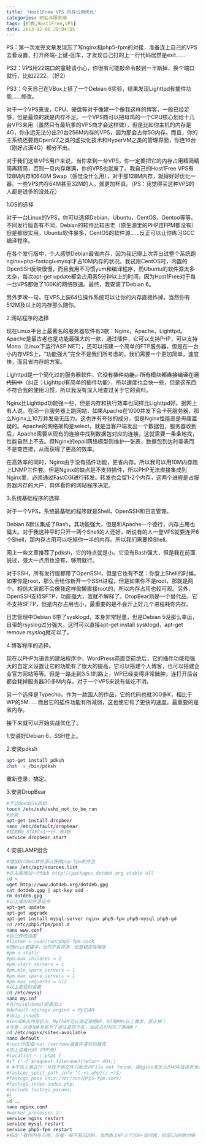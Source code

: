 ```yaml
---
title: 'Host1Free VPS 内存占用优化'
categories: 网站与服务端
tags: [折腾,Host1Free,VPS]
date: 2013-02-06 20:04:05
---
```

PS：第一次发完文章发现忘了写nginx和php5-fpm的对接，准备连上自己的VPS去看设置，打开终端-上键-回车，才发现自己打的上一行代码居然是exit……

PS2：VPS用22端口的童鞋请小心，你很有可能敲命令敲到一半断掉，换个端口就行，比如2222。（好2）

PS3：今天自己在VBox上搭了一个Debian 6实验，结果发现Lighttpd有插件功能……修改。

对于一个VPS来说，CPU、硬盘等对于像建一个像我这样的博客，一般已经足够，但是最烦的就是内存不足。一个VPS商可以把母鸡的一个CPU核心划给十几台VPS来用（虽然只有最坑爹的VPS商才会这样做），但是比如你主机的内存是4G，你永远无法分出20台256M内存的VPS，因为那会占你5G内存。而且，你的主系统还要跑OpenVZ之类的虚拟化技术和HyperVM之类的管理界面，你连16台（刚好占满4G）都分不出。

对于我们这些VPS用户来说，当你拿到一台VPS，你一定要把它的内存占用精简精简再精简，否则一旦内存爆满，你的VPS也就废了。我自己的Host1Free VPS有128M内存和640M Swap（感觉没什么用），对于那128M内存，就得好好优化一番。一些VPS内存64M甚至32M的人，就更加杯具。（PS：我觉得买这种VPS的人都是钱多的没处花）

1.OS的选择

对于一台Linux的VPS，你可以选择Debian，Ubuntu，CentOS，Gentoo等等。不同发行版各有不同，Debian的软件比较古老（原生源里的PHP连FPM都没有）但是都很实用，Ubuntu软件暴多，CentOS的软件源……反正可以让你练习GCC编译程序。

在各个发行版中，个人感觉Debian最省内存，因为我记得上次弄出过整个系统跑nginx+php-fastcgi+mysql才占10M内存的状况。我试用CentOS时，内置的OpenSSH反映很慢，而且我用不习惯yum和编译程序，而Ubuntu的软件源太多太杂，每次apt-get update都会占用我5分钟以上的时间，因为Host1Free对于每一台VPS都做了100K的网络限速。最终，我安装了Debian 6。

另外罗嗦一句，在VPS上装64位操作系统可以让你的内存直接炸掉。当然你有512M及以上的内存那么随你。

2.网站程序的选择

现在Linux平台上最著名的服务器软件有3款：Nginx，Apache，Lighttpd。Apache是最古老也是功能最强大的一款，通过插件，它可以支持PHP，可以支持Mono（Linux下运行ASP.NET），还可以搭建一个简单的FTP服务器。但是在一台小内存VPS上，“功能强大”完全不是我们所考虑的。我们需要一个更加简单，速度快，而且省内存的方案。

Lighttpd是一个简化过的服务器软件，它<del>没有插件功能，所有模块都直接编译在源代码中</del>（纠正：Lighttpd有简单的插件功能），所以速度也会快一些，但是这东西不符合我的使用习惯，所以我没有深入地查过关于它的资料。

Nginx比Lighttpd功能强一些，但是内存和执行效率也同样比Lighttpd好。据网上有人说，在同一台服务器上跑网站，如果Apache在1000并发下会卡死服务器，那么Nginx上10万并发毫无压力。这也许有夸张的成分，但是Nginx性能高是毋庸置疑的。Apache的网络架构是select，就是当客户端发出一个数据包，服务器收到后，Apache需要从现有的连接中找到数据包对应的连接，这就需要一条条地找，性能自然上不去。但Nginx的epoll网络模型则维护一张表，数据包到达时查表而不是查连接，从而获得了更高的效率。

在高效率的同时，Nginx由于没有插件功能，更省内存。所以我可以用10M内存跑上LNMP三件套。但是Nginx的缺点是不支持插件，所以PHP无法直接集成到Nginx里，必须通过FastCGI进行转发。转发也会留1-2个内存，这两个进程是占服务器内存的大户，具体看你的网站程序决定。

3.系统基础程序的选择

对于一个VPS，系统最基础的程序就是Shell，OpenSSH和日志管理。

Debian 6默认集成了Bash，其功能强大，但是和Apache一个德行，内存占用也偏大。对于我这种平时只开一两个Shell的人还好，听说有的人一登VPS就要连开6个Shell，那内存占用可以吃掉你一半的内存。所以我们需要换Shell。

网上一些文章推荐了pdksh，它的特点就是小。它没有Bash强大，但是我在前面说过，强大一点用也没有，够用就行。

对于SSH，所有发行版都带了OpenSSH，但是它也有不足：你登上Shell的时候，如果你是root，那么会给你新开一个SSH进程，但是如果你不是root，那就是两个。相信大家都不会像我这样偷懒直接root的，所以内存占用也较可观。另外，OpenSSH支持SFTP，功能强大，我就不解释了。DropBear则是一个替代品，它不支持SFTP，但是内存占用也小，最重要的是不会开上好几个进程耗你内存。

日志管理中Debian 6带了sysklogd，本身非常轻量，但是Debian 5没那么幸运，自带的rsyslog过分强大。这时可以直接apt-get install sysklogd，apt-get remove rsyslog就可以了。

4.博客程序的选择。

现在以PHP为语言的建站程序中，WordPress简直空前绝后，它的插件功能和强大的自定义设置让它的功能有了很大的提高，它可以搭建个人博客，也可以搭建企业官方网站等等。但是一路走到3.5.1的路上，WP已经变得非常臃肿，连打开后台都会耗掉服务器30多M内存，对于一个VPS来说有些吃不消。

另一个选择是Typecho。作为一款国人的作品，它的代码也就300多K，相比于WP的5M……而且它的插件功能有所减弱，这也使它有了更快的速度。最重要的是省内存。

接下来就可以开始实战优化了。

1.安装好Debian 6，SSH登上。

2.安装pdksh

```bash
apt-get install pdksh
chsh -s /bin/pdksh
```

重新登录，搞定。

3.安装DropBear

```bash
#不让OpenSSH启动
touch /etc/ssh/sshd_not_to_be_run
#安装
apt-get install dropbear
nano /etc/default/dropbear
#找到NO_START=1一行，改成0
service dropbear start
```

4.安装LAMP组合

```bash
#增加DotDeb软件源以获得php-fpm软件包
nano /etc/apt/sources.list
#在末尾增加一行deb http://packages.dotdeb.org stable all
cd ~
wget http://www.dotdeb.org/dotdeb.gpg
cat dotdeb.gpg | apt-key add -
rm dotdeb.gpg
#以上增加软件源证书
apt-get update
apt-get upgrade
apt-get install mysql-server nginx php5-fpm php5-mysql php5-gd
cd /etc/php5/fpm/pool.d
nano www.conf
#自己修改设置
#listen = /var/run/php5-fpm.sock
#用Unix套接字，比TCP省资源，但是稳定性略差
#pm = static
#pm.max_children = 2
#pm.start_servers = 1
#pm.min_spare_servers = 1
#pm.max_spare_servers = 1
#pm.max_requests = 512
#以上是我的设置
cd /etc/mysql
nano my.cnf
#在[mysqldump]前面加上
#default-storage-engine = MyISAM
#skip-innodb
#InnoDB占内存巨大，MyISAM可以满足常用WP、DZ等99%以上需求，禁止掉！
#注意：这里加#号是为了语法高亮不乱，加进去时别忘了删掉#！
cd /etc/nginx/sites-available
nano default
#root行改成root /var/www或者你喜欢的路径
#加上这堆代码（PHP用）
#location ~ \.php$ {
#if (!-f $request_filename){return 404;}
# #不加上面这行一旦找不到文件只能显示File not found，连Nginx里定义的404错误页也弄不出来
#fastcgi_split_path_info ^(.+\.php)(/.+)$;
#fastcgi_pass unix:/var/run/php5-fpm.sock;
#fastcgi_index index.php;
#include fastcgi_params;
#}
cd ..
nano nginx.conf
#worker_processes 2;
service nginx restart
service mysql restart
service php5-fpm restart
#搞定！看你内存占用，空载一般不超过20M，当然跑上WP占个70M+没问题，但是128M绝对够
```
